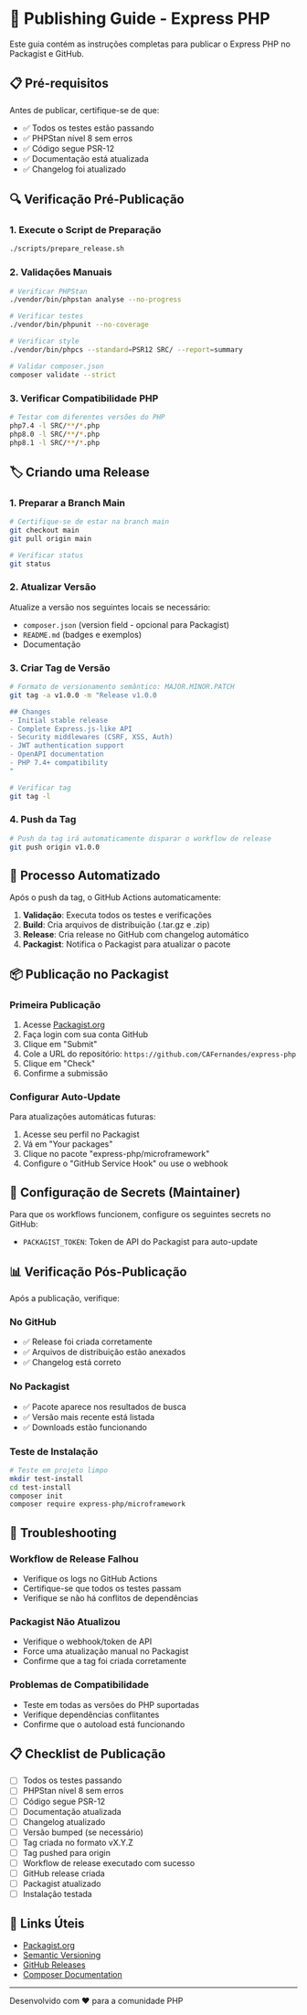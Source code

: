 # 🚀 Publishing Guide - Express PHP

Este guia contém as instruções completas para publicar o Express PHP no Packagist e GitHub.

## 📋 Pré-requisitos

Antes de publicar, certifique-se de que:

- ✅ Todos os testes estão passando
- ✅ PHPStan nível 8 sem erros
- ✅ Código segue PSR-12
- ✅ Documentação está atualizada
- ✅ Changelog foi atualizado

## 🔍 Verificação Pré-Publicação

### 1. Execute o Script de Preparação

```bash
./scripts/prepare_release.sh
```

### 2. Validações Manuais

```bash
# Verificar PHPStan
./vendor/bin/phpstan analyse --no-progress

# Verificar testes
./vendor/bin/phpunit --no-coverage

# Verificar style
./vendor/bin/phpcs --standard=PSR12 SRC/ --report=summary

# Validar composer.json
composer validate --strict
```

### 3. Verificar Compatibilidade PHP

```bash
# Testar com diferentes versões do PHP
php7.4 -l SRC/**/*.php
php8.0 -l SRC/**/*.php
php8.1 -l SRC/**/*.php
```

## 🏷️ Criando uma Release

### 1. Preparar a Branch Main

```bash
# Certifique-se de estar na branch main
git checkout main
git pull origin main

# Verificar status
git status
```

### 2. Atualizar Versão

Atualize a versão nos seguintes locais se necessário:
- `composer.json` (version field - opcional para Packagist)
- `README.md` (badges e exemplos)
- Documentação

### 3. Criar Tag de Versão

```bash
# Formato de versionamento semântico: MAJOR.MINOR.PATCH
git tag -a v1.0.0 -m "Release v1.0.0

## Changes
- Initial stable release
- Complete Express.js-like API
- Security middlewares (CSRF, XSS, Auth)
- JWT authentication support
- OpenAPI documentation
- PHP 7.4+ compatibility
"

# Verificar tag
git tag -l
```

### 4. Push da Tag

```bash
# Push da tag irá automaticamente disparar o workflow de release
git push origin v1.0.0
```

## 🤖 Processo Automatizado

Após o push da tag, o GitHub Actions automaticamente:

1. **Validação**: Executa todos os testes e verificações
2. **Build**: Cria arquivos de distribuição (.tar.gz e .zip)
3. **Release**: Cria release no GitHub com changelog automático
4. **Packagist**: Notifica o Packagist para atualizar o pacote

## 📦 Publicação no Packagist

### Primeira Publicação

1. Acesse [Packagist.org](https://packagist.org)
2. Faça login com sua conta GitHub
3. Clique em "Submit"
4. Cole a URL do repositório: `https://github.com/CAFernandes/express-php`
5. Clique em "Check"
6. Confirme a submissão

### Configurar Auto-Update

Para atualizações automáticas futuras:

1. Acesse seu perfil no Packagist
2. Vá em "Your packages"
3. Clique no pacote "express-php/microframework"
4. Configure o "GitHub Service Hook" ou use o webhook

## 🔧 Configuração de Secrets (Maintainer)

Para que os workflows funcionem, configure os seguintes secrets no GitHub:

- `PACKAGIST_TOKEN`: Token de API do Packagist para auto-update

## 📊 Verificação Pós-Publicação

Após a publicação, verifique:

### No GitHub
- ✅ Release foi criada corretamente
- ✅ Arquivos de distribuição estão anexados
- ✅ Changelog está correto

### No Packagist
- ✅ Pacote aparece nos resultados de busca
- ✅ Versão mais recente está listada
- ✅ Downloads estão funcionando

### Teste de Instalação
```bash
# Teste em projeto limpo
mkdir test-install
cd test-install
composer init
composer require express-php/microframework
```

## 🚨 Troubleshooting

### Workflow de Release Falhou
- Verifique os logs no GitHub Actions
- Certifique-se que todos os testes passam
- Verifique se não há conflitos de dependências

### Packagist Não Atualizou
- Verifique o webhook/token de API
- Force uma atualização manual no Packagist
- Confirme que a tag foi criada corretamente

### Problemas de Compatibilidade
- Teste em todas as versões do PHP suportadas
- Verifique dependências conflitantes
- Confirme que o autoload está funcionando

## 📋 Checklist de Publicação

- [ ] Todos os testes passando
- [ ] PHPStan nível 8 sem erros
- [ ] Código segue PSR-12
- [ ] Documentação atualizada
- [ ] Changelog atualizado
- [ ] Versão bumped (se necessário)
- [ ] Tag criada no formato vX.Y.Z
- [ ] Tag pushed para origin
- [ ] Workflow de release executado com sucesso
- [ ] GitHub release criada
- [ ] Packagist atualizado
- [ ] Instalação testada

## 🔗 Links Úteis

- [Packagist.org](https://packagist.org)
- [Semantic Versioning](https://semver.org)
- [GitHub Releases](https://docs.github.com/en/repositories/releasing-projects-on-github)
- [Composer Documentation](https://getcomposer.org/doc/)

---

Desenvolvido com ❤️ para a comunidade PHP
